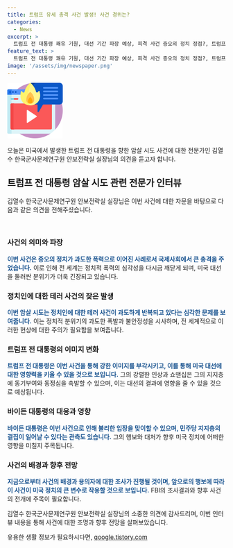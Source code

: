 ```yaml
---
title: 트럼프 유세 총격 사건 발생! 사건 경위는?
categories:
  - News
excerpt: >
  트럼프 전 대통령 쾌유 기원, 대선 기간 파장 예상, 피격 사건 증오의 정치 정점?, 트럼프 전 대통령 안전 기원, 대선에 영향?, 총격 후 싸워라 외침, 전사 이미지 강화?, 바이든 대통령 영향, 민주당 결집?, 사살 용의자 정보 확인, 단독 범행 여부 추적, AR-15 소총 회수, 공포의 무기 촬영 배경 추측, FBI 암살 시도 규정, 대선 변수?, 바이든 대통령 불리한 입장, 후보 사퇴 요구 대응?
feature_text: >
  트럼프 전 대통령 쾌유 기원, 대선 기간 파장 예상, 피격 사건 증오의 정치 정점?, 트럼프 전 대통령 안전 기원, 대선에 영향?, 총격 후 싸워라 외침, 전사 이미지 강화?, 바이든 대통령 영향, 민주당 결집?, 사살 용의자 정보 확인, 단독 범행 여부 추적, AR-15 소총 회수, 공포의 무기 촬영 배경 추측, FBI 암살 시도 규정, 대선 변수?, 바이든 대통령 불리한 입장, 후보 사퇴 요구 대응?
image: '/assets/img/newspaper.png'
---
```


<p><img src="/assets/img/news.png" alt="rentncar 속보" /></p>

<p>오늘은 미국에서 발생한 트럼프 전 대통령을 향한 암살 시도 사건에 대한 전문가인 김열수 한국군사문제연구원 안보전략실 실장님의 의견을 듣고자 합니다.</p>

<h2 data-ke-size="size26">트럼프 전 대통령 암살 시도 관련 전문가 인터뷰</h2>

<p>김열수 한국군사문제연구원 안보전략실 실장님은 이번 사건에 대한 자문을 바탕으로 다음과 같은 의견을 전해주셨습니다.</p>

<p data-ke-size="size16">&nbsp;</p>

<h3>사건의 의미와 파장</h3>

<p><b><span style="color: #1a5490;">이번 사건은 증오의 정치가 과도한 폭력으로 이어진 사례로서 국제사회에서 큰 충격을 주었습니다.</span></b> 이로 인해 전 세계는 정치적 폭력의 심각성을 다시금 깨닫게 되며, 미국 대선을 둘러싼 분위기가 더욱 긴장되고 있습니다.</p>

<h3>정치인에 대한 테러 사건의 잦은 발생</h3>

<p><b><span style="color: #1a5490;">이번 암살 시도는 정치인에 대한 테러 사건이 과도하게 반복되고 있다는 심각한 문제를 보여줍니다.</span></b> 이는 정치적 분위기의 과도한 폭발과 불안정성을 시사하며, 전 세계적으로 이러한 현상에 대한 주의가 필요함을 보여줍니다.</p>

<h3>트럼프 전 대통령의 이미지 변화</h3>

<p><b><span style="color: #1a5490;">트럼프 전 대통령은 이번 사건을 통해 강한 이미지를 부각시키고, 이를 통해 미국 대선에 대한 영향력을 키울 수 있을 것으로 보입니다.</span></b> 그의 강렬한 인상과 쇼맨십은 그의 지지층에 동기부여와 동정심을 촉발할 수 있으며, 이는 대선의 결과에 영향을 줄 수 있을 것으로 예상됩니다.</p>

<h3>바이든 대통령의 대응과 영향</h3>

<p><b><span style="color: #1a5490;">바이든 대통령은 이번 사건으로 인해 불리한 입장을 맞이할 수 있으며, 민주당 지지층의 결집이 일어날 수 있다는 관측도 있습니다.</span></b> 그의 행보와 대처가 향후 미국 정치에 어떠한 영향을 미칠지 주목됩니다.</p>

<h3>사건의 배경과 향후 전망</h3>

<p><b><span style="color: #1a5490;">지금으로부터 사건의 배경과 용의자에 대한 조사가 진행될 것이며, 앞으로의 행보에 따라 이 사건이 미국 정치의 큰 변수로 작용할 것으로 보입니다.</span></b> FBI의 조사결과와 향후 사건의 전개에 주목이 필요합니다.</p>

<p>김열수 한국군사문제연구원 안보전략실 실장님의 소중한 의견에 감사드리며, 이번 인터뷰 내용을 통해 사건에 대한 조명과 향후 전망을 살펴보았습니다.</p>
유용한 생활 정보가 필요하시다면, <a href="https://qoogle.tistory.com" rel="dofollow">qoogle.tistory.com</a>


